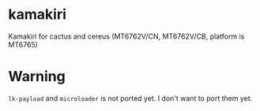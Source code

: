 # kamakiri

Kamakiri for cactus and cereus (MT6762V/CN, MT6762V/CB, platform is MT6765)

# Warning

`lk-payload` and `microloader` is not ported yet. I don't want to port them yet.
